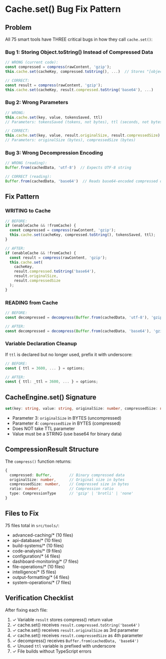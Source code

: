 # Cache.set() Bug Fix Pattern

## Problem
All 75 smart tools have THREE critical bugs in how they call `cache.set()`:

### Bug 1: Storing Object.toString() Instead of Compressed Data
```typescript
// WRONG (current code):
const compressed = compress(rawContent, 'gzip');
this.cache.set(cacheKey, compressed.toString(), ...)  // Stores "[object Object]"

// CORRECT:
const result = compress(rawContent, 'gzip');
this.cache.set(cacheKey, result.compressed.toString('base64'), ...)
```

### Bug 2: Wrong Parameters
```typescript
// WRONG:
this.cache.set(key, value, tokensSaved, ttl)
// Parameters: tokensSaved (tokens, not bytes), ttl (seconds, not bytes)

// CORRECT:
this.cache.set(key, value, result.originalSize, result.compressedSize)
// Parameters: originalSize (bytes), compressedSize (bytes)
```

### Bug 3: Wrong Decompression Encoding
```typescript
// WRONG (reading):
Buffer.from(cachedData, 'utf-8')  // Expects UTF-8 string

// CORRECT (reading):
Buffer.from(cachedData, 'base64')  // Reads base64-encoded compressed data
```

## Fix Pattern

### WRITING to Cache
```typescript
// BEFORE:
if (enableCache && !fromCache) {
  const compressed = compress(rawContent, 'gzip');
  this.cache.set(cacheKey, compressed.toString(), tokensSaved, ttl);
}

// AFTER:
if (enableCache && !fromCache) {
  const result = compress(rawContent, 'gzip');
  this.cache.set(
    cacheKey,
    result.compressed.toString('base64'),
    result.originalSize,
    result.compressedSize
  );
}
```

### READING from Cache
```typescript
// BEFORE:
const decompressed = decompress(Buffer.from(cachedData, 'utf-8'), 'gzip');

// AFTER:
const decompressed = decompress(Buffer.from(cachedData, 'base64'), 'gzip');
```

### Variable Declaration Cleanup
If `ttl` is declared but no longer used, prefix it with underscore:
```typescript
// BEFORE:
const { ttl = 3600, ... } = options;

// AFTER:
const { ttl: _ttl = 3600, ... } = options;
```

## CacheEngine.set() Signature
```typescript
set(key: string, value: string, originalSize: number, compressedSize: number): void
```

- Parameter 3: `originalSize` in BYTES (uncompressed)
- Parameter 4: `compressedSize` in BYTES (compressed)
- Does NOT take TTL parameter
- Value must be a STRING (use base64 for binary data)

## CompressionResult Structure
The `compress()` function returns:
```typescript
{
  compressed: Buffer,        // Binary compressed data
  originalSize: number,      // Original size in bytes
  compressedSize: number,    // Compressed size in bytes
  ratio: number,             // Compression ratio
  type: CompressionType      // 'gzip' | 'brotli' | 'none'
}
```

## Files to Fix
75 files total in `src/tools/`:
- advanced-caching/* (10 files)
- api-database/* (10 files)
- build-systems/* (10 files)
- code-analysis/* (9 files)
- configuration/* (4 files)
- dashboard-monitoring/* (7 files)
- file-operations/* (10 files)
- intelligence/* (5 files)
- output-formatting/* (4 files)
- system-operations/* (7 files)

## Verification Checklist
After fixing each file:
1. ✓ Variable `result` stores compress() return value
2. ✓ cache.set() receives `result.compressed.toString('base64')`
3. ✓ cache.set() receives `result.originalSize` as 3rd parameter
4. ✓ cache.set() receives `result.compressedSize` as 4th parameter
5. ✓ decompress() receives `Buffer.from(cachedData, 'base64')`
6. ✓ Unused `ttl` variable is prefixed with underscore
7. ✓ File builds without TypeScript errors

